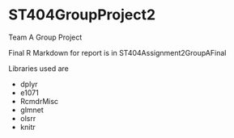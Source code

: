 # ST404GroupProject2
Team A Group Project

Final R Markdown for report is in ST404Assignment2GroupAFinal

Libraries used are
+ dplyr
+ e1071
+ RcmdrMisc
+ glmnet
+ olsrr
+ knitr
